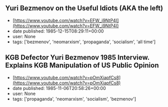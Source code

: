 ## Yuri Bezmenov on the Useful Idiots (AKA the left)
 - [https://www.youtube.com/watch?v=EFW_i9NtP4I](https://www.youtube.com/watch?v=EFW_i9NtP4I)
 - date published: 1985-12-15T08:29:11+00:00
 - user: None
 - tags: ['bezmenov', 'neomarxism', 'propaganda', 'socialism', 'all time']

## KGB Defector Yuri Bezmenov 1985 Interview. Explains KGB Manipulation of US Public Opinion
 - [https://www.youtube.com/watch?v=pOmXiapfCs8](https://www.youtube.com/watch?v=pOmXiapfCs8)
 - date published: 1985-11-06T20:58:26+00:00
 - user: None
 - tags: ['propaganda', 'neomarxism', 'socialism', 'bezmenov']

